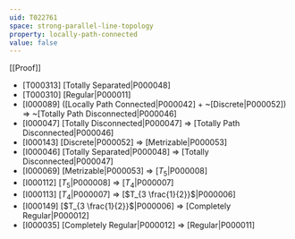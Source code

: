 ```yaml
---
uid: T022761
space: strong-parallel-line-topology
property: locally-path-connected
value: false
---
```

[[Proof]]

* [T000313] [Totally Separated|P000048]
* [T000310] [Regular|P000011]
* [I000089] ([Locally Path Connected|P000042] + ~[Discrete|P000052]) => ~[Totally Path Disconnected|P000046]
* [I000047] [Totally Disconnected|P000047] => [Totally Path Disconnected|P000046]
* [I000143] [Discrete|P000052] => [Metrizable|P000053]
* [I000046] [Totally Separated|P000048] => [Totally Disconnected|P000047]
* [I000069] [Metrizable|P000053] => [$T_5$|P000008]
* [I000112] [$T_5$|P000008] => [$T_4$|P000007]
* [I000113] [$T_4$|P000007] => [$T_{3 \frac{1}{2}}$|P000006]
* [I000149] [$T_{3 \frac{1}{2}}$|P000006] => [Completely Regular|P000012]
* [I000035] [Completely Regular|P000012] => [Regular|P000011]

